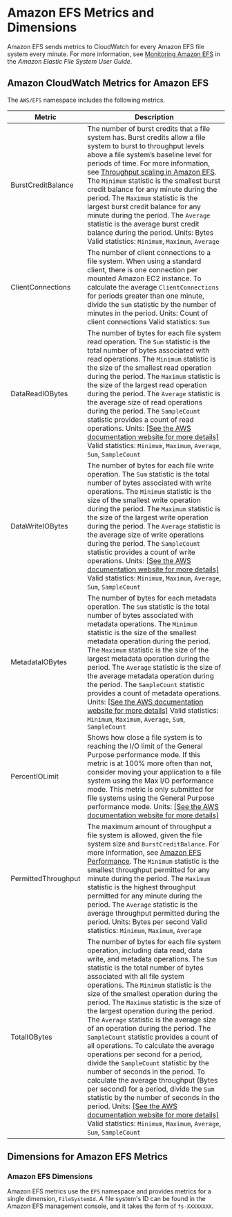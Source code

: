 # Amazon EFS Metrics and Dimensions<a name="efs-metricscollected"></a>

Amazon EFS sends metrics to CloudWatch for every Amazon EFS file system every minute\. For more information, see [Monitoring Amazon EFS](http://docs.aws.amazon.com/efs/latest/ug/monitoring_overview.html) in the *Amazon Elastic File System User Guide*\.

## Amazon CloudWatch Metrics for Amazon EFS<a name="efs-metrics"></a>

The `AWS/EFS` namespace includes the following metrics\.


| Metric | Description | 
| --- | --- | 
| BurstCreditBalance |  The number of burst credits that a file system has\. Burst credits allow a file system to burst to throughput levels above a file system’s baseline level for periods of time\. For more information, see [Throughput scaling in Amazon EFS](http://docs.aws.amazon.com/efs/latest/ug/performance.html#bursting)\. The `Minimum` statistic is the smallest burst credit balance for any minute during the period\. The `Maximum` statistic is the largest burst credit balance for any minute during the period\. The `Average` statistic is the average burst credit balance during the period\.  Units: Bytes Valid statistics: `Minimum`, `Maximum`, `Average`  | 
| ClientConnections |  The number of client connections to a file system\. When using a standard client, there is one connection per mounted Amazon EC2 instance\.  To calculate the average `ClientConnections` for periods greater than one minute, divide the `Sum` statistic by the number of minutes in the period\.  Units: Count of client connections Valid statistics: `Sum`  | 
| DataReadIOBytes |  The number of bytes for each file system read operation\. The `Sum` statistic is the total number of bytes associated with read operations\. The `Minimum` statistic is the size of the smallest read operation during the period\. The `Maximum` statistic is the size of the largest read operation during the period\. The `Average` statistic is the average size of read operations during the period\. The `SampleCount` statistic provides a count of read operations\. Units: [\[See the AWS documentation website for more details\]](http://docs.aws.amazon.com/AmazonCloudWatch/latest/monitoring/efs-metricscollected.html) Valid statistics: `Minimum`, `Maximum`, `Average`, `Sum`, `SampleCount`  | 
| DataWriteIOBytes |  The number of bytes for each file write operation\. The `Sum` statistic is the total number of bytes associated with write operations\. The `Minimum` statistic is the size of the smallest write operation during the period\. The `Maximum` statistic is the size of the largest write operation during the period\. The `Average` statistic is the average size of write operations during the period\. The `SampleCount` statistic provides a count of write operations\. Units: [\[See the AWS documentation website for more details\]](http://docs.aws.amazon.com/AmazonCloudWatch/latest/monitoring/efs-metricscollected.html) Valid statistics: `Minimum`, `Maximum`, `Average`, `Sum`, `SampleCount`  | 
| MetadataIOBytes |  The number of bytes for each metadata operation\. The `Sum` statistic is the total number of bytes associated with metadata operations\. The `Minimum` statistic is the size of the smallest metadata operation during the period\. The `Maximum` statistic is the size of the largest metadata operation during the period\. The `Average` statistic is the size of the average metadata operation during the period\. The `SampleCount` statistic provides a count of metadata operations\. Units: [\[See the AWS documentation website for more details\]](http://docs.aws.amazon.com/AmazonCloudWatch/latest/monitoring/efs-metricscollected.html) Valid statistics: `Minimum`, `Maximum`, `Average`, `Sum`, `SampleCount`  | 
| PercentIOLimit | Shows how close a file system is to reaching the I/O limit of the General Purpose performance mode\. If this metric is at 100% more often than not, consider moving your application to a file system using the Max I/O performance mode\.  This metric is only submitted for file systems using the General Purpose performance mode\.  Units: [\[See the AWS documentation website for more details\]](http://docs.aws.amazon.com/AmazonCloudWatch/latest/monitoring/efs-metricscollected.html)  | 
| PermittedThroughput |  The maximum amount of throughput a file system is allowed, given the file system size and `BurstCreditBalance`\. For more information, see [Amazon EFS Performance](http://docs.aws.amazon.com/efs/latest/ug/performance.html)\. The `Minimum` statistic is the smallest throughput permitted for any minute during the period\. The `Maximum` statistic is the highest throughput permitted for any minute during the period\. The `Average` statistic is the average throughput permitted during the period\.  Units: Bytes per second Valid statistics: `Minimum`, `Maximum`, `Average`  | 
| TotalIOBytes |  The number of bytes for each file system operation, including data read, data write, and metadata operations\. The `Sum` statistic is the total number of bytes associated with all file system operations\. The `Minimum` statistic is the size of the smallest operation during the period\. The `Maximum` statistic is the size of the largest operation during the period\. The `Average` statistic is the average size of an operation during the period\. The `SampleCount` statistic provides a count of all operations\.  To calculate the average operations per second for a period, divide the `SampleCount` statistic by the number of seconds in the period\. To calculate the average throughput \(Bytes per second\) for a period, divide the `Sum` statistic by the number of seconds in the period\.   Units: [\[See the AWS documentation website for more details\]](http://docs.aws.amazon.com/AmazonCloudWatch/latest/monitoring/efs-metricscollected.html) Valid statistics: `Minimum`, `Maximum`, `Average`, `Sum`, `SampleCount`  | 

## Dimensions for Amazon EFS Metrics<a name="efs-metric-dimensions"></a>

### Amazon EFS Dimensions<a name="efs-dimensions"></a>

Amazon EFS metrics use the `EFS` namespace and provides metrics for a single dimension, `FileSystemId`\. A file system's ID can be found in the Amazon EFS management console, and it takes the form of `fs-XXXXXXXX`\.